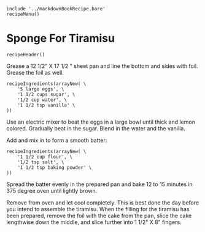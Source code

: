 ~~~ markdown-script
include '../markdownBookRecipe.bare'
recipeMenu()
~~~

# Sponge For Tiramisu

~~~ markdown-script
recipeHeader()
~~~

Grease a 12 1/2" X 17 1/2 " sheet pan and line the bottom and sides with foil. Grease the foil
as well.

~~~ markdown-script
recipeIngredients(arrayNew( \
    '5 large eggs', \
    '1 1/2 cups sugar', \
    '1/2 cup water', \
    '1 1/2 tsp vanilla' \
))
~~~

Use an electric mixer to beat the eggs in a large bowl until thick and lemon colored. Gradually beat
in the sugar. Blend in the water and the vanilla.

Add and mix in to form a smooth batter:

~~~ markdown-script
recipeIngredients(arrayNew( \
    '1 1/2 cup flour', \
    '1/2 tsp salt', \
    '1 1/2 tsp baking powder' \
))
~~~

Spread the batter evenly in the prepared pan and bake 12 to 15 minutes in 375 degree oven until
lightly brown.

Remove from oven and let cool completely. This is best done the day before you intend to assemble
the tiramisu. When the filling for the tiramisu has been prepared, remove the foil with the cake
from the pan, slice the cake lengthwise down the middle, and slice further into 1 1/2" X 8" fingers.
